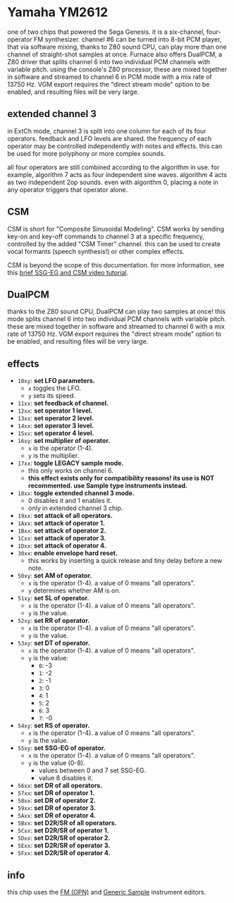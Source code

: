 # Yamaha YM2612

one of two chips that powered the Sega Genesis. it is a six-channel, four-operator FM synthesizer. channel #6 can be turned into 8-bit PCM player, that via software mixing, thanks to Z80 sound CPU, can play more than one channel of straight-shot samples at once. 
Furnace also offers DualPCM, a Z80 driver that splits channel 6 into two individual PCM channels with variable pitch. using the console's Z80 processor, these are mixed together in software and streamed to channel 6 in PCM mode with a mix rate of 13750 Hz. VGM export requires the "direct stream mode" option to be enabled, and resulting files will be very large.

## extended channel 3

in ExtCh mode, channel 3 is split into one column for each of its four operators. feedback and LFO levels are shared. the frequency of each operator may be controlled independently with notes and effects. this can be used for more polyphony or more complex sounds.

all four operators are still combined according to the algorithm in use. for example, algorithm 7 acts as four independent sine waves. algorithm 4 acts as two independent 2op sounds. even with algorithm 0, placing a note in any operator triggers that operator alone.

## CSM

CSM is short for "Composite Sinusoidal Modeling". CSM works by sending key-on and key-off commands to channel 3 at a specific frequency, controlled by the added "CSM Timer" channel. this can be used to create vocal formants (speech synthesis!) or other complex effects.

CSM is beyond the scope of this documentation. for more information, see this [brief SSG-EG and CSM video tutorial](https://www.youtube.com/watch?v=IKOR0TUlnWU).

## DualPCM

thanks to the Z80 sound CPU, DualPCM can play two samples at once! this mode splits channel 6 into two individual PCM channels with variable pitch. these are mixed together in software and streamed to channel 6 with a mix rate of 13750 Hz. VGM export requires the "direct stream mode" option to be enabled, and resulting files will be very large.
## effects

- `10xy`: **set LFO parameters.**
  - `x` toggles the LFO.
  - `y` sets its speed.
- `11xx`: **set feedback of channel.**
- `12xx`: **set operator 1 level.**
- `13xx`: **set operator 2 level.**
- `14xx`: **set operator 3 level.**
- `15xx`: **set operator 4 level.**
- `16xy`: **set multiplier of operator.**
  - `x` is the operator (1-4).
  - `y` is the multiplier.
- `17xx`: **toggle LEGACY sample mode.**
  - this only works on channel 6.
  - **this effect exists only for compatibility reasons! its use is NOT recommented. use Sample type instruments instead.**
- `18xx`: **toggle extended channel 3 mode.**
  - 0 disables it and 1 enables it.
  - only in extended channel 3 chip.
- `19xx`: **set attack of all operators.**
- `1Axx`: **set attack of operator 1.**
- `1Bxx`: **set attack of operator 2.**
- `1Cxx`: **set attack of operator 3.**
- `1Dxx`: **set attack of operator 4.**
- `30xx`: **enable envelope hard reset.**
  - this works by inserting a quick release and tiny delay before a new note.
- `50xy`: **set AM of operator.**
  - `x` is the operator (1-4). a value of 0 means "all operators".
  - `y` determines whether AM is on.
- `51xy`: **set SL of operator.**
  - `x` is the operator (1-4). a value of 0 means "all operators".
  - `y` is the value.
- `52xy`: **set RR of operator.**
  - `x` is the operator (1-4). a value of 0 means "all operators".
  - `y` is the value.
- `53xy`: **set DT of operator.**
  - `x` is the operator (1-4). a value of 0 means "all operators".
  - `y` is the value:
    - `0`: -3
    - `1`: -2
    - `2`: -1
    - `3`: 0
    - `4`: 1
    - `5`: 2
    - `6`: 3
    - `7`: -0
- `54xy`: **set RS of operator.**
  - `x` is the operator (1-4). a value of 0 means "all operators".
  - `y` is the value.
- `55xy`: **set SSG-EG of operator.**
  - `x` is the operator (1-4). a value of 0 means "all operators".
  - `y` is the value (0-8).
    - values between 0 and 7 set SSG-EG.
    - value 8 disables it.
- `56xx`: **set DR of all operators.**
- `57xx`: **set DR of operator 1.**
- `58xx`: **set DR of operator 2.**
- `59xx`: **set DR of operator 3.**
- `5Axx`: **set DR of operator 4.**
- `5Bxx`: **set D2R/SR of all operators.**
- `5Cxx`: **set D2R/SR of operator 1.**
- `5Dxx`: **set D2R/SR of operator 2.**
- `5Exx`: **set D2R/SR of operator 3.**
- `5Fxx`: **set D2R/SR of operator 4.**

## info

this chip uses the [FM (OPN)](../4-instrument/fm-opn.md) and [Generic Sample](../4-instrument/sample.md) instrument editors.


